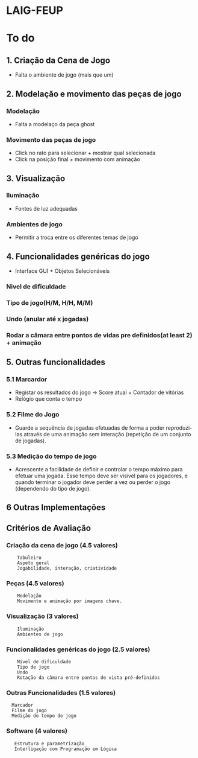 # LAIG-FEUP

# To do

## 1. Criação da Cena de Jogo

- Falta o ambiente de jogo (mais que um)


## 2. Modelação e movimento das peças de jogo

### Modelação
- Falta a modelaço da peça ghost

### Movimento das peças de jogo
- Click no rato para selecionar + mostrar qual selecionada
- Click na posição final + movimento com animação


## 3. Visualização

### Iluminação
- Fontes de luz adequadas

### Ambientes de jogo
- Permitir a troca entre os diferentes temas de jogo

## 4. Funcionalidades genéricas do jogo
- Interface GUI + Objetos Selecionáveis

### Nivel de dificuldade
### Tipo de jogo(H/M, H/H, M/M)
### Undo (anular até x jogadas)
### Rodar a câmara entre pontos de vidas pre definidos(at least 2) + animação


## 5. Outras funcionalidades
### 5.1 Marcardor
- Registar os resultados do jogo
  -> Score atual + Contador de vitórias
- Relógio que conta o tempo

### 5.2 Filme do Jogo
- Guarde a sequência de jogadas efetuadas de forma a poder reproduzi-las através de uma animação sem interação (repetição de um conjunto de jogadas).

### 5.3 Medição do tempo de jogo
- Acrescente a facilidade de definir e controlar o tempo máximo para efetuar uma jogada. Esse tempo deve ser visível para os jogadores, e quando terminar o jogador deve perder a vez ou perder o jogo (dependendo do tipo de jogo). 

## 6 Outras Implementações





## Critérios de Avaliação
   ### Criação da cena de jogo (4.5 valores)
   
        Tabuleiro  
        Aspeto geral        
        Jogabilidade, interação, criatividade
        
   ### Peças (4.5 valores)
   
        Modelação        
        Movimento e animação por imagens chave.
        
   ### Visualização (3 valores)
   
        Iluminação        
        Ambientes de jogo
        
   ### Funcionalidades genéricas do jogo (2.5 valores)
   
        Nível de dificuldade        
        Tipo de jogo        
        Undo        
        Rotação da câmara entre pontos de vista pré-definidos
 
   ### Outras Funcionalidades (1.5 valores)
      
      Marcador      
      Filme do jogo       
      Medição do tempo de jogo

  ### Software (4 valores)
        
       Estrutura e parametrização       
       Interligação com Programação em Lógica

